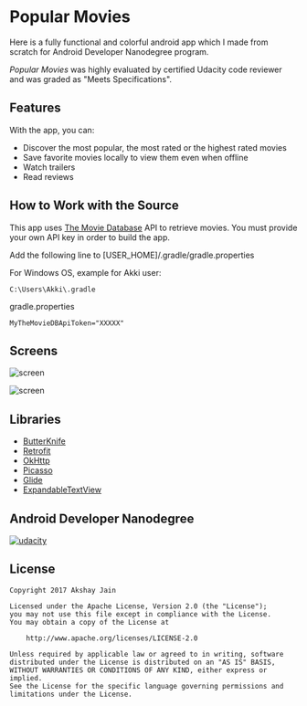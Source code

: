 # Popular Movies

Here is a fully functional and colorful android app which I made from scratch for Android Developer Nanodegree program.

*Popular Movies* was highly evaluated by certified Udacity code reviewer and was graded as "Meets Specifications".

## Features

With the app, you can:
* Discover the most popular, the most rated or the highest rated movies
* Save favorite movies locally to view them even when offline
* Watch trailers
* Read reviews

## How to Work with the Source

This app uses [The Movie Database](https://www.themoviedb.org/documentation/api) API to retrieve movies.
You must provide your own API key in order to build the app. 

Add the following line to [USER_HOME]/.gradle/gradle.properties

For Windows OS, example for Akki user:

``` C:\Users\Akki\.gradle ```   

gradle.properties    

``` MyTheMovieDBApiToken="XXXXX" ```
    
## Screens

![screen](../master/art/phone-movies.png)

![screen](../master/art/phone-details.png)

## Libraries

* [ButterKnife](https://github.com/JakeWharton/butterknife)
* [Retrofit](https://github.com/square/retrofit)
* [OkHttp](https://github.com/square/okhttp)
* [Picasso](https://github.com/square/picasso)
* [Glide](https://github.com/bumptech/glide)
* [ExpandableTextView](https://github.com/Manabu-GT/ExpandableTextView)

## Android Developer Nanodegree
[![udacity][1]][2]

[1]: ../master/art/nanodegree-logo.png
[2]: https://www.udacity.com/course/android-developer-nanodegree--nd801

## License

    Copyright 2017 Akshay Jain

    Licensed under the Apache License, Version 2.0 (the "License");
    you may not use this file except in compliance with the License.
    You may obtain a copy of the License at

        http://www.apache.org/licenses/LICENSE-2.0

    Unless required by applicable law or agreed to in writing, software
    distributed under the License is distributed on an "AS IS" BASIS,
    WITHOUT WARRANTIES OR CONDITIONS OF ANY KIND, either express or implied.
    See the License for the specific language governing permissions and
    limitations under the License.
